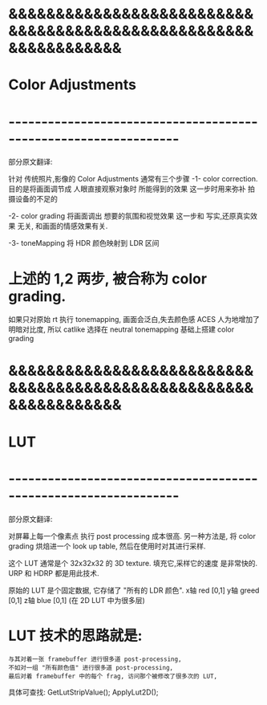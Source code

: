

# &&&&&&&&&&&&&&&&&&&&&&&&&&&&&&&&&&&&&&&&&&&&&&&&&&&&&&&&&&&&&&&& #
#                    Color Adjustments  
# ---------------------------------------------------------------- #
部分原文翻译:

针对 传统照片,影像的 Color Adjustments 通常有三个步骤
-1-  color correction.
     目的是将画面调节成 人眼直接观察对象时 所能得到的效果
     这一步时用来弥补 拍摄设备的不足的

-2- color grading
    将画面调出 想要的氛围和视觉效果
    这一步和 写实,还原真实效果 无关, 和画面的情感效果有关.

-3- toneMapping
    将 HDR 颜色映射到 LDR 区间

# 上述的 1,2 两步, 被合称为 color grading.


如果只对原始 rt 执行 tonemapping, 画面会泛白,失去颜色感 
ACES 人为地增加了明暗对比度, 
所以 catlike 选择在 neutral tonemapping 基础上搭建 color grading



# &&&&&&&&&&&&&&&&&&&&&&&&&&&&&&&&&&&&&&&&&&&&&&&&&&&&&&&&&&&&&&&& #
#                    LUT
# ---------------------------------------------------------------- #
部分原文翻译:

对屏幕上每一个像素点 执行 post processing 成本很高. 
另一种方法是, 将 color grading 烘焙进一个 look up table, 然后在使用时对其进行采样. 

这个 LUT 通常是个 32x32x32 的 3D texture. 填充它,采样它的速度 是非常快的. 
URP 和 HDRP 都是用此技术. 


原始的 LUT 是个固定数据, 它存储了 "所有的 LDR 颜色".
x轴 red   [0,1]
y轴 greed [0,1] 
z轴 blue  [0,1] (在 2D LUT 中为很多层)


# LUT 技术的思路就是:
    与其对着一张 framebuffer 进行很多道 post-processing,
    不如对一组 "所有颜色值" 进行很多道 post-processing,
    最后对着 framebuffer 中的每个 frag, 访问那个被修改了很多次的 LUT,

具体可查找:
    GetLutStripValue();
    ApplyLut2D();








